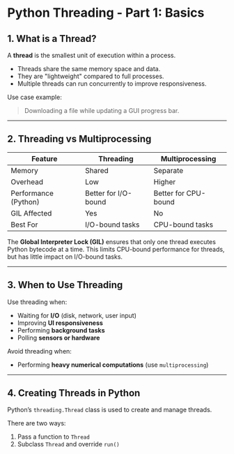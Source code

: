 # Python Threading - Part 1: Basics

## 1. What is a Thread?

A **thread** is the smallest unit of execution within a process.

- Threads share the same memory space and data.
- They are "lightweight" compared to full processes.
- Multiple threads can run concurrently to improve responsiveness.

Use case example:

> Downloading a file while updating a GUI progress bar.

---

## 2. Threading vs Multiprocessing

| Feature              | Threading            | Multiprocessing      |
| -------------------- | -------------------- | -------------------- |
| Memory               | Shared               | Separate             |
| Overhead             | Low                  | Higher               |
| Performance (Python) | Better for I/O-bound | Better for CPU-bound |
| GIL Affected         | Yes                  | No                   |
| Best For             | I/O-bound tasks      | CPU-bound tasks      |

The **Global Interpreter Lock (GIL)** ensures that only one thread executes Python bytecode at a time. This limits CPU-bound performance for threads, but has little impact on I/O-bound tasks.

---

## 3. When to Use Threading

Use threading when:

- Waiting for **I/O** (disk, network, user input)
- Improving **UI responsiveness**
- Performing **background tasks**
- Polling **sensors or hardware**

Avoid threading when:

- Performing **heavy numerical computations** (use `multiprocessing`)

---

## 4. Creating Threads in Python

Python’s `threading.Thread` class is used to create and manage threads.

There are two ways:

1. Pass a function to `Thread`
2. Subclass `Thread` and override `run()`
